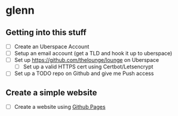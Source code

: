 # glenn

## Getting into this stuff

- [ ] Create an Uberspace Account
- [ ] Setup an email account (get a TLD and hook it up to uberspace)
- [ ] Set up https://github.com/thelounge/lounge on Uberspace
  - [ ] Set up a valid HTTPS cert using Certbot/Letsencrypt
- [ ] Set up a TODO repo on Github and give me Push access

## Create a simple website

- [ ] Create a website using [Github Pages](https://pages.github.com/)
